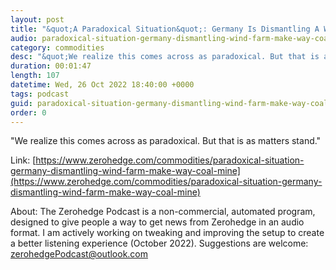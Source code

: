 ```yaml
---
layout: post
title: "&quot;A Paradoxical Situation&quot;: Germany Is Dismantling A Wind Farm To Make Way For A Coal Mine"
audio: paradoxical-situation-germany-dismantling-wind-farm-make-way-coal-mine-0
category: commodities
desc: "&quot;We realize this comes across as paradoxical. But that is as matters stand.&quot;"
duration: 00:01:47
length: 107
datetime: Wed, 26 Oct 2022 18:40:00 +0000
tags: podcast
guid: paradoxical-situation-germany-dismantling-wind-farm-make-way-coal-mine-0
order: 0
---
```

&quot;We realize this comes across as paradoxical. But that is as matters stand.&quot;

Link: [https://www.zerohedge.com/commodities/paradoxical-situation-germany-dismantling-wind-farm-make-way-coal-mine](https://www.zerohedge.com/commodities/paradoxical-situation-germany-dismantling-wind-farm-make-way-coal-mine)

About: The Zerohedge Podcast is a non-commercial, automated program, designed to give people a way to get news from Zerohedge in an audio format.  I am actively working on tweaking and improving the setup to create a better listening experience (October 2022).  Suggestions are welcome: [zerohedgePodcast@outlook.com](mailto:zerohedgePodcast@outlook.com)